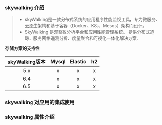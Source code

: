 ### skywalking 介绍

>- skyWalking是一款分布式系统的应用程序性能监视工具，专为微服务、云原生架构和基于容器（Docker、K8s、Mesos）架构而设计。
>- SkyWalking 是观察性分析平台和应用性能管理系统。
提供分布式追踪、服务网格遥测分析、度量聚合和可视化一体化解决方案.




**存储方案的支持性**

skyWalking版本 | Mysql| Elastic | h2|
|:----:|:----:|:----:|:----:|
5.x|x| x|x|
6.4|x|x|x|
6.5|x|x|x|

### skywalking 对应用的集成使用

### skywalking 属性介绍